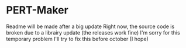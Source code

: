 # PERT-Maker

Readme will be made after a big update
Right now, the source code is broken due to a librairy update (the releases work fine)
I'm sorry for this temporary problem
I'll try to fix this before october (I hope)
